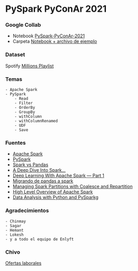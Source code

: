 # PySpark PyConAr 2021

### Google Collab

- Notebook [PySpark-PyConAr-2021](https://colab.research.google.com/drive/1w2LTuQQUPhQCdqzOYdvfymmpAtbLYPaX?usp=sharing)
- Carpeta [Notebook + archivo de ejemplo](https://drive.google.com/drive/folders/1DK96JqrgPjPZz7aoUntdZTMRwPambXV4?usp=sharing)

### Dataset 
Spotify [Millions Playlist](https://www.kaggle.com/adityak80/spotify-millions-playlist)

### Temas
    - Apache Spark
    - PySpark
        - Read
        - Filter
        - OrderBy
        - GroupBy
        - withColumn
        - withColumnRenamed
        - UDF
        - Save


### Fuentes 

- [Apache Spark](https://spark.apache.org)
- [PySpark](https://spark.apache.org/docs/latest/api/python/index.html)
- [Spark vs Pandas](https://towardsdatascience.com/spark-vs-pandas-part-4-recommendations-35fc554573d5)
- [A Deep Dive Into Spark...](https://betterprogramming.pub/a-deep-dive-into-spark-datasets-and-dataframes-using-scala-a268b4af7491)
- [Deep Learning With Apache Spark — Part 1](https://towardsdatascience.com/deep-learning-with-apache-spark-part-1-6d397c16abd)
- [Migrando de pandas a spark](https://aspgems.com/migrando-de-pandas-a-spark-dataframes/)
- [Managing Spark Partitions with Coalesce and Repartition](https://mrpowers.medium.com/managing-spark-partitions-with-coalesce-and-repartition-4050c57ad5c4)
- [High Level Overview of Apache Spark](https://betterprogramming.pub/high-level-overview-of-apache-spark-c225a0a162e9)
- [Data Analysis with Python and PySparkg](https://datatalks.club/books/20211025-data-analysis-with-python-and-pyspark.html)

### Agradecimientos
    - Chinmay
    - Sagar
    - Hemant
    - Lokesh
    - y a todo el equipo de Enlyft


### Chivo

[Ofertas laborales](https://enlyft.bamboohr.com/jobs/)
